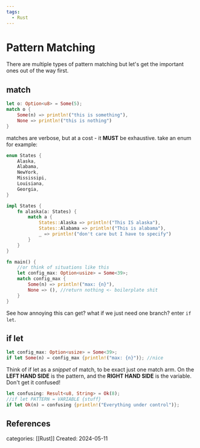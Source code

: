 ```yaml
---
tags:
  - Rust
---
```

# Pattern Matching
There are multiple types of pattern matching but let's get the important ones out of the way first.

## match
```rust
let o: Option<u8> = Some(5);
match o {
	Some(n) => println!("this is something"),
	None => println!("this is nothing")
}
```
matches are verbose, but at a cost - it **MUST** be exhaustive. take an enum for example:
```rust
enum States {
	Alaska,
	Alabama,
	NewYork,
	Mississipi,
	Louisiana,
	Georgia,
}

impl States {
	fn alaska(a: States) {
		match a {
			States::Alaska => println!("This IS alaska"),
			States::Alabama => println!("This is alabama"),
			_ => println!("don't care but I have to specify")
		}
	}
}

fn main() {
	//or think of situations like this
	let config_max: Option<usize> = Some<39>;
	match config_max {
		Some(n) => println!("max: {n}"),
		None => (), //return nothing <- boilerplate shit
	}
}
```
See how annoying this can get? what if we just need one branch? enter ```if let```.

## if let
```rust
let config_max: Option<usize> = Some<39>;
if let Some(n) = config_max {println!("max: {n}")}; //nice
```
Think of if let as a _snippet_ of match, to be exact just one match arm. On the **LEFT HAND SIDE** is the pattern, and the **RIGHT HAND SIDE** is the variable. Don't get it confused!
```rust
let confusing: Result<u8, String> = Ok(8);
//if let PATTERN = VARIABLE {stuff}
if let Ok(n) = confusing {println!("Everything under control")};
```

## References

categories: [[Rust]]
Created: 2024-05-11